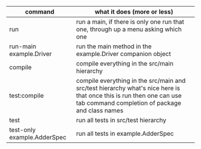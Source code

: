 | command | what it does (more or less) |
| ------- | --------------------------- |
| run     | run a main, if there is only one run that one, through up a menu asking which one |
| run-main example.Driver | run the main method in the example.Driver companion object | 
| compile                 | compile everything in the src/main hierarchy
| test:compile            | compile everything in the src/main and src/test hierarchy what's nice here is that once this is run then one can use tab command completion of package and class names |
| test                    | run all tests in src/test hierarchy |
| test-only example.AdderSpec | run all tests in example.AdderSpec |

